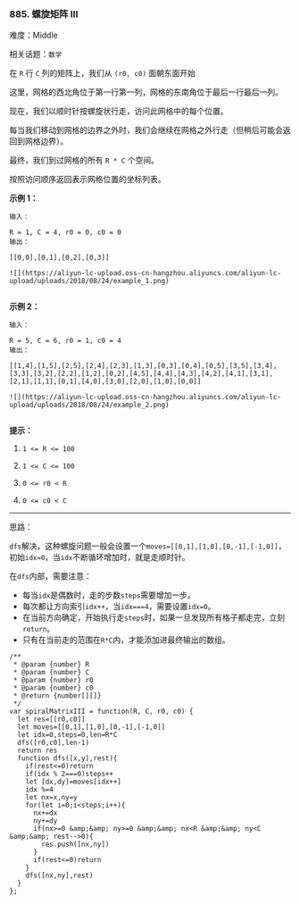 ### 885. 螺旋矩阵 III

难度：Middle

相关话题：`数学`

在 `R` 行 `C` 列的矩阵上，我们从 `(r0, c0)` 面朝东面开始



这里，网格的西北角位于第一行第一列，网格的东南角位于最后一行最后一列。



现在，我们以顺时针按螺旋状行走，访问此网格中的每个位置。



每当我们移动到网格的边界之外时，我们会继续在网格之外行走（但稍后可能会返回到网格边界）。



最终，我们到过网格的所有 `R * C` 个空间。



按照访问顺序返回表示网格位置的坐标列表。







**示例 1：** 





```
输入：

R = 1, C = 4, r0 = 0, c0 = 0
输出：

[[0,0],[0,1],[0,2],[0,3]]

![](https://aliyun-lc-upload.oss-cn-hangzhou.aliyuncs.com/aliyun-lc-upload/uploads/2018/08/24/example_1.png)


```






**示例 2：** 





```
输入：

R = 5, C = 6, r0 = 1, c0 = 4
输出：

[[1,4],[1,5],[2,5],[2,4],[2,3],[1,3],[0,3],[0,4],[0,5],[3,5],[3,4],[3,3],[3,2],[2,2],[1,2],[0,2],[4,5],[4,4],[4,3],[4,2],[4,1],[3,1],[2,1],[1,1],[0,1],[4,0],[3,0],[2,0],[1,0],[0,0]]

![](https://aliyun-lc-upload.oss-cn-hangzhou.aliyuncs.com/aliyun-lc-upload/uploads/2018/08/24/example_2.png)


```






**提示：** 




1.  `1 <= R <= 100` 

2.  `1 <= C <= 100` 

3.  `0 <= r0 < R` 

4.  `0 <= c0 < C` 






-----

思路：

`dfs`解决，这种螺旋问题一般会设置一个`moves=[[0,1],[1,0],[0,-1],[-1,0]]`，初始`idx=0`，当`idx`不断循环增加时，就是走顺时针。

在`dfs`内部，需要注意：

* 每当`idx`是偶数时，走的步数`steps`需要增加一步。
* 每次都让方向索引`idx++`，当`idx===4`，需要设置`idx=0`。
* 在当前方向确定，开始执行走`steps`时，如果一旦发现所有格子都走完，立刻`return`。
* 只有在当前走的范围在`R*C`内，才能添加进最终输出的数组。



```
/**
 * @param {number} R
 * @param {number} C
 * @param {number} r0
 * @param {number} c0
 * @return {number[][]}
 */
var spiralMatrixIII = function(R, C, r0, c0) {
  let res=[[r0,c0]]
  let moves=[[0,1],[1,0],[0,-1],[-1,0]]
  let idx=0,steps=0,len=R*C
  dfs([r0,c0],len-1)
  return res
  function dfs([x,y],rest){
    if(rest<=0)return
    if(idx % 2===0)steps++
    let [dx,dy]=moves[idx++]
    idx %=4
    let nx=x,ny=y
    for(let i=0;i<steps;i++){
      nx+=dx
      ny+=dy
      if(nx>=0 &amp;&amp; ny>=0 &amp;&amp; nx<R &amp;&amp; ny<C &amp;&amp; rest-->0){
        res.push([nx,ny])
      }
      if(rest<=0)return
    }
    dfs([nx,ny],rest)
  }
};



```


